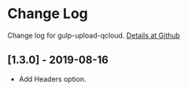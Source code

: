 # Change Log

Change log for gulp-upload-qcloud. [Details at Github](https://github.com/yingye/gulp-upload-qcloud)

## [1.3.0] - 2019-08-16

- Add Headers option.
